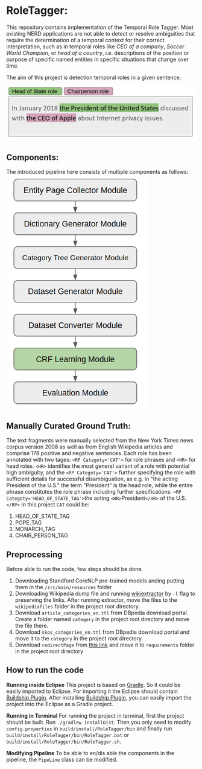 # RoleTagger:
This repository contains implementation of the Temporal Role Tagger. Most existing NERD applications are not able to detect or resolve ambiguities that require the determination of a temporal context for their correct interpretation, such as in temporal roles like *CEO of a company*, *Soccer World Champion*, or *head of a country*, i.e. descriptions of the position or purpose of specific named entities in specific situations that change over time. 

The aim of this project is detection temporal roles in a given sentence. 

![](https://github.com/ISE-AIFB/RoleTagger/blob/master/images/1.png "Temporal Role Tagger")

## Components:
The introduced pipeline here consists of multiple components as follows:
![](https://github.com/ISE-AIFB/RoleTagger/blob/master/images/2.png "Pipeline")

## Manually Curated Ground Truth: 
The text fragments were manually selected from the New York Times news corpus version 2008 as well as from English Wikipedia articles and comprise 178 positive and negative sentences.
Each role has been annotated with two tages: `<RP Categoty='CAT'>` for role phrases and `<HR>` for head roles.
`<HR>` identifies the most general variant of a role with potential high ambiguity, and the `<RP Categoty='CAT'>` further specifying the role with sufficient details for successful disambiguation, as e.g. in "the acting President of the U.S." the term "President" is the head role, while the entire phrase constitutes the role phrase including further specifications:
`<RP Categoty='HEAD_OF_STATE_TAG'>`the acting `<HR>`President`</HR>` of the U.S.`</RP>`
In this project `CAT` could be:
1. HEAD_OF_STATE_TAG
2. POPE_TAG
3. MONARCH_TAG
4. CHAIR_PERSON_TAG

## Preprocessing
Before able to run the code, few steps should be done. 
1. Downloading Standford CoreNLP pre-trained models anding putting them in the `/src/main/resources` folder 
2. Downloading Wikipedia dump file and running [wikiextractor](https://github.com/attardi/wikiextractor) by `-l` flag to preserving the links. After running extractor, move the files to the `wikipediafiles` folder in the project root directory.
3. Download `article_categories_en.ttl` from DBpedia download portal. Create a folder named `category` in the project root directory and move the file there.
4. Download `skos_categories_en.ttl` from DBpedia download portal and move it to the `category` in the project root directory.
5. Download `redirectPage` from [this link](https://www.dropbox.com/s/plfyiz2cz7jgrgb/redirectPage?dl=0) and move it to `requirements` folder in the project root directory

## How to run the code
**Running inside Eclipse**
This project is based on [Gradle](https://gradle.org/). So it could be easily imported to Eclipse. For importing it the Eclipse should contain [Buildship Plugin](https://projects.eclipse.org/projects/tools.buildship).  After installing [Buildship Plugin](https://projects.eclipse.org/projects/tools.buildship), you can easily import the project into the Eclipse as a Gradle project.

**Running in Terminal**
For running the project in terminal, first the project should be built. Run `./gradlew installDist`. Then you only need to  modify `config.properties` in `build/install/RoleTagger/bin` and finally run `build/install/RoleTagger/bin/RoleTagger.bat` or `build/install/RoleTagger/bin/RoleTagger.sh`.

**Modifying Pipeline**
To be able to en/dis able the components in the pipeline, the `PipeLine` class can be modified.
